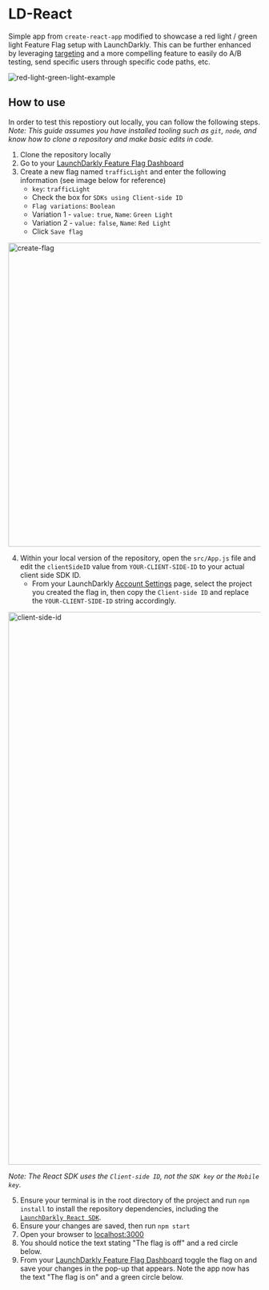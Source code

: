 # LD-React

Simple app from `create-react-app` modified to showcase a red light / green light Feature Flag setup with LaunchDarkly. This can be further enhanced by leveraging [targeting](https://docs.launchdarkly.com/home/flags/targeting-users) and a more compelling feature to easily do A/B testing, send specific users through specific code paths, etc.

![red-light-green-light-example](https://user-images.githubusercontent.com/2894107/167528620-b0a1f997-6f8d-410f-a554-7825a215a4f0.gif)

## How to use

In order to test this repostiory out locally, you can follow the following steps. _Note: This guide assumes you have installed tooling such as `git`, `node`, and know how to clone a repository and make basic edits in code._

1. Clone the repository locally
2. Go to your [LaunchDarkly Feature Flag Dashboard](https://app.launchdarkly.com/default/production/features)
3. Create a new flag named `trafficLight` and enter the following information (see image below for reference)
    - `key`: `trafficLight`
    - Check the box for `SDKs using Client-side ID`
    - `Flag variations`: `Boolean`
    - Variation 1 - `value:` `true`, `Name`: `Green Light`
    - Variation 2 - `value:` `false`, `Name`: `Red Light`
    - Click `Save flag`

<img width="606" alt="create-flag" src="https://user-images.githubusercontent.com/2894107/167529749-0810279b-ccf8-4222-b1b0-91901dce0e46.png">

4. Within your local version of the repository, open the `src/App.js` file and edit the `clientSideID` value from `YOUR-CLIENT-SIDE-ID` to your actual client side SDK ID.
    - From your LaunchDarkly [Account Settings](https://app.launchdarkly.com/settings/projects) page, select the project you created the flag in, then copy the `Client-side ID` and replace the `YOUR-CLIENT-SIDE-ID` string accordingly.

<img width="1102" alt="client-side-id" src="https://user-images.githubusercontent.com/2894107/167530666-39634921-7b34-4644-8f2e-5beffe6dfe99.png">

_Note: The React SDK uses the `Client-side ID`, not the `SDK key` or the `Mobile key`._

5. Ensure your terminal is in the root directory of the project and run `npm install` to install the repository dependencies, including the [`LaunchDarkly React SDK`](https://docs.launchdarkly.com/sdk/client-side/react/react-web).
6. Ensure your changes are saved, then run `npm start`
7. Open your browser to [localhost:3000](http://localhost:3000/)
8. You should notice the text stating "The flag is off" and a red circle below.
9. From your [LaunchDarkly Feature Flag Dashboard](https://app.launchdarkly.com/default/production/features) toggle the flag on and save your changes in the pop-up that appears. Note the app now has the text "The flag is on" and a green circle below.
